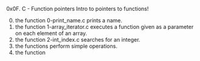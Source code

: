 0x0F. C - Function pointers
Intro to pointers to functions!

0. the function 0-print_name.c prints a name.
1. the function 1-array_iterator.c executes a function given as a parameter on each element of an array.
2. the function 2-int_index.c searches for an integer.
3. the functions perform simple operations.
4. the function 
